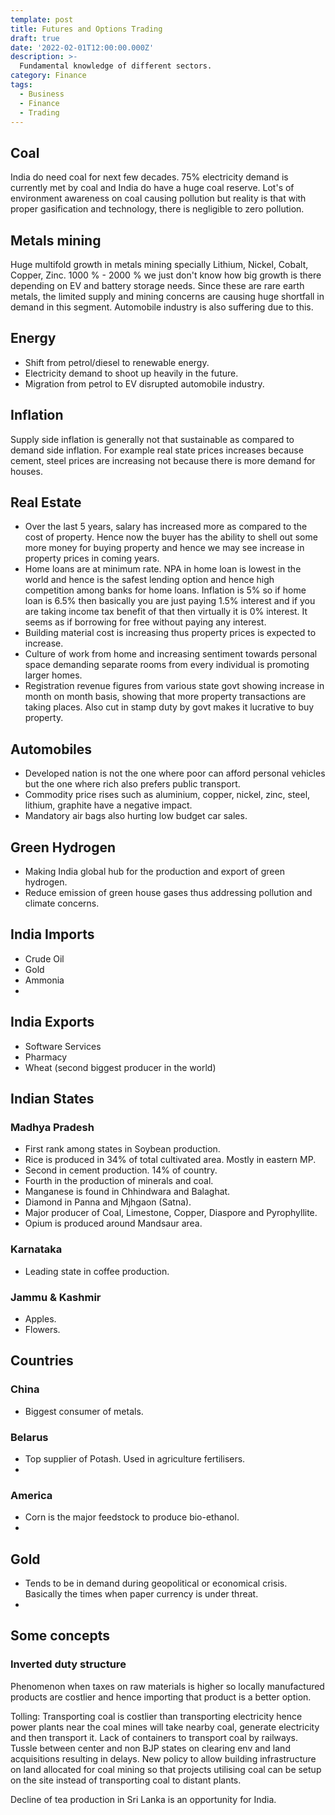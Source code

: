 ```yaml
---
template: post
title: Futures and Options Trading
draft: true
date: '2022-02-01T12:00:00.000Z'
description: >-
  Fundamental knowledge of different sectors.
category: Finance
tags:
  - Business
  - Finance
  - Trading
---
```


## Coal

India do need coal for next few decades. 75% electricity demand is currently met by coal and India do have a huge coal reserve.
Lot's of environment awareness on coal causing pollution but reality is that with proper gasification and technology, there is negligible to zero pollution.

## Metals mining

Huge multifold growth in metals mining specially Lithium, Nickel, Cobalt, Copper, Zinc. 1000 % - 2000 % we just don't know how big growth is there depending on EV and battery storage needs. Since these are rare earth metals, the limited supply and mining concerns are causing huge shortfall in demand in this segment. Automobile industry is also suffering due to this.

## Energy

- Shift from petrol/diesel to renewable energy.
- Electricity demand to shoot up heavily in the future.
- Migration from petrol to EV disrupted automobile industry.

## Inflation

Supply side inflation is generally not that sustainable as compared to demand side inflation.
For example real state prices increases because cement, steel prices are increasing not because there is more demand for houses.

## Real Estate

- Over the last 5 years, salary has increased more as compared to the cost of property. Hence now the buyer has the ability to shell out some more money for buying property and hence we may see increase in property prices in coming years.
- Home loans are at minimum rate. NPA in home loan is lowest in the world and hence is the safest lending option and hence high competition among banks for home loans. Inflation is 5% so if home loan is 6.5% then basically you are just paying 1.5% interest and if you are taking income tax benefit of that then virtually it is 0% interest. It seems as if borrowing for free without paying any interest.
- Building material cost is increasing thus property prices is expected to increase.
- Culture of work from home and increasing sentiment towards personal space demanding separate rooms from every individual is promoting larger homes.
- Registration revenue figures from various state govt showing increase in month on month basis, showing that more property transactions are taking places. Also cut in stamp duty by govt makes it lucrative to buy property.

## Automobiles

- Developed nation is not the one where poor can afford personal vehicles but the one where rich also prefers public transport.
- Commodity price rises such as aluminium, copper, nickel, zinc, steel, lithium, graphite have a negative impact.
- Mandatory air bags also hurting low budget car sales.

## Green Hydrogen

- Making India global hub for the production and export of green hydrogen.
- Reduce emission of green house gases thus addressing pollution and climate concerns.

## India Imports

- Crude Oil
- Gold
- Ammonia
-

## India Exports

- Software Services
- Pharmacy
- Wheat (second biggest producer in the world)

## Indian States

### Madhya Pradesh

- First rank among states in Soybean production.
- Rice is produced in 34% of total cultivated area. Mostly in eastern MP.
- Second in cement production. 14% of country.
- Fourth in the production of minerals and coal.
- Manganese is found in Chhindwara and Balaghat.
- Diamond in Panna and Mjhgaon (Satna).
- Major producer of Coal, Limestone, Copper, Diaspore and Pyrophyllite.
- Opium is produced around Mandsaur area.

### Karnataka

- Leading state in coffee production.

### Jammu & Kashmir

- Apples.
- Flowers.

## Countries

### China

- Biggest consumer of metals.

### Belarus

- Top supplier of Potash. Used in agriculture fertilisers.
-

### America

- Corn is the major feedstock to produce bio-ethanol.
-

## Gold

- Tends to be in demand during geopolitical or economical crisis. Basically the times when paper currency is under threat.
-

## Some concepts

### Inverted duty structure

Phenomenon when taxes on raw materials is higher so locally manufactured products are costlier and hence importing that product is a better option.

Tolling: Transporting coal is costlier than transporting electricity hence power plants near the coal mines will take nearby coal, generate electricity and then transport it.
Lack of containers to transport coal by railways.
Tussle between center and non BJP states on clearing env and land acquisitions resulting in delays.
New policy to allow building infrastructure on land allocated for coal mining so that projects utilising coal can be setup on the site instead of transporting coal to distant plants.

Decline of tea production in Sri Lanka is an opportunity for India.
